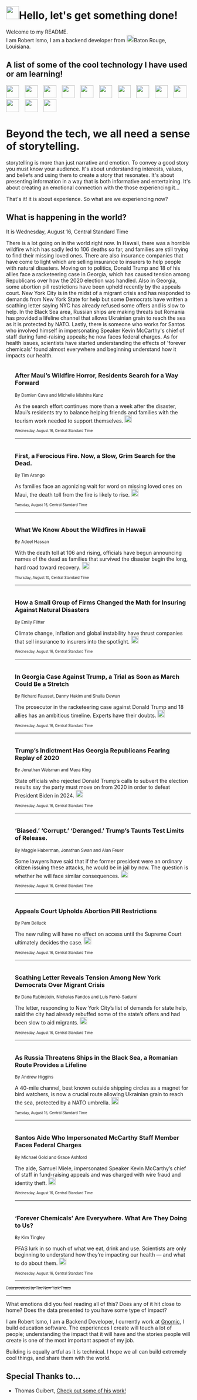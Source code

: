 <h1><img src="https://emojis.slackmojis.com/emojis/images/1643514375/3493/hot-coffee.gif?1643514375" width="35"/>Hello, let's get something done!</h1>

<p>Welcome to my README.<br/>
I am Robert Ismo, I am a backend developer from <img src="https://emojis.slackmojis.com/emojis/images/1638395689/50435/moulin_rouge.png?1638395689" width="20"/>Baton Rouge, Louisiana.</p>
<h2>A list of some of the cool technology I have used or am learning!</h2>
<p>
<img src="https://emojis.slackmojis.com/emojis/images/1643516091/21142/meow_bongotap.gif?1643516091" width="35" alt="">
<img src="https://img.shields.io/badge/Favorite%20Frontend%20Framework-SvelteKit-f83903" alt="">
<img src="https://img.shields.io/badge/Second%20Favorite-Vue-40b581" alt="">
<img src="https://img.shields.io/badge/Most%20Used%20Runtime-Nodejs-78b061" alt="">
<img src="https://emojis.slackmojis.com/emojis/images/1643517416/34482/fire.gif?1643517416" width="35" alt="">
<img src="https://img.shields.io/badge/Javascript%20But%20Better-Typescript-0078ca" alt="">
<img src="https://img.shields.io/badge/Favorite%20Language-Elixir-3e244d" alt="">
<img src="https://img.shields.io/badge/Containerize%20Everything-Docker-6ac9ef" alt="">
<img src="https://emojis.slackmojis.com/emojis/images/1643514596/5999/meow_party.gif?1643514596" width="35" alt="">
<img src="https://img.shields.io/badge/API%20Love%20Language-Graphql-de32a5" alt="">
<img src="https://img.shields.io/badge/Our%20Favorite%20Version%20Controller-Git-e94f33" alt="">
<img src="https://img.shields.io/badge/Favorite%20Database-Redis-d42d1d" alt="">
<img src="https://emojis.slackmojis.com/emojis/images/1643514559/5584/deployparrot.gif?1643514559" width="35" alt="">
<img src="https://img.shields.io/badge/Container%20Interstate-RabbitMQ-f66200" alt="">
<img src="https://img.shields.io/badge/Gotta%20Learn-Kubernetes-316adf" alt="">
<img src="https://img.shields.io/badge/Really%20Mature%20Now-WASM-654fef" alt="">
<img src="https://emojis.slackmojis.com/emojis/images/1666642497/61942/dance_vibe.gif?1666642497" width="35" alt="">
<img src="https://img.shields.io/badge/For%20My%20M1-ARM64-657d96" alt="">
<img src="https://img.shields.io/badge/Loving%20This%20So%20Much-TailwindCSS-17bcb5" alt="">
<img src="https://img.shields.io/badge/Cool%20Build%20Tool-Vite-f9cb24" alt="">
<img src="https://emojis.slackmojis.com/emojis/images/1669231376/62819/working-on-it.gif?1669231376" width="35" alt="">
<img src="https://img.shields.io/badge/Fun%20and%20Easy%20Database-MongoDB-5f8c49" alt="">
<img src="https://img.shields.io/badge/JS%20Life%20Support-NPM-c73737" alt="">
<img src="https://img.shields.io/badge/I%20Liked%20It-DynamoDB-0073b9" alt="">
<img src="https://emojis.slackmojis.com/emojis/images/1643514045/46/question.gif?1643514045" width="35" alt="">
<img src="https://img.shields.io/badge/cool-React-60d6f9" alt="">
<img src="https://img.shields.io/badge/Future%20Big%20Project-Lambda-f37e00" alt="">
<img src="https://img.shields.io/badge/NPM%20But%20Better-PNPM-f1aa07" alt="">
<img src="https://emojis.slackmojis.com/emojis/images/1643514943/9662/fbwow.gif?1643514943" width="35" alt="">
<img src="https://img.shields.io/badge/First%20Language-C-662079" alt="">
<img src="https://img.shields.io/badge/Where%20I%20Deploy%20Frontend-Vercel-000000" alt="">
<img src="https://img.shields.io/badge/Who%20Does%20not%20Want%20an%20App-Swift-f9492a" alt="">
<img src="https://emojis.slackmojis.com/emojis/images/1643514058/151/javascript.png?1643514058" width="35" alt="">
<img src="https://img.shields.io/badge/cool-Python-fbd542" alt="">
<img src="https://img.shields.io/badge/Favorite%20Something-Stripe-656cdc" alt="">
<img src="https://img.shields.io/badge/Of%20Course-HTML5-ed6327" alt="">
<img src="https://emojis.slackmojis.com/emojis/images/1660415405/60731/bomb.gif?1660415405" width="35" alt="">
<img src="https://img.shields.io/badge/hate-CSS-2964ec" alt="">
<img src="https://img.shields.io/badge/Learning-CircleCI-141215" alt="">
<img src="https://img.shields.io/badge/Learning-Rust-fbbb3b" alt="">
<img src="https://emojis.slackmojis.com/emojis/images/1660415397/60712/writing-hand.gif?1660415397" width="35" alt="">
<img src="https://img.shields.io/badge/Dev%20Browser%20of%20Choice-Firefox-cc4e26" alt="">
<img src="https://img.shields.io/badge/Recoverying%20From%20Windows-UNIX-1781e3" alt="">
<img src="https://img.shields.io/badge/LOVE-LogSeq-90c1c2" alt="">
<img src="https://emojis.slackmojis.com/emojis/images/1643514066/223/kirby.gif?1643514066" width="35" alt="">
<img src="https://img.shields.io/badge/Daily%20Driver-MacOS-e6e6e8" alt="">
<img src="https://img.shields.io/badge/Git%20Server-Github-000000" alt="">
<img src="https://img.shields.io/badge/enjoyable-EC2-f17428" alt="">
<img src="https://emojis.slackmojis.com/emojis/images/1643514239/2069/excited.gif?1643514239" width="35" alt="">
</p>
<h1>Beyond the tech, we all need a sense of storytelling.</h1>
<p>storytelling is more than just narrative and emotion. To convey a good story you must know your audience. It's about understanding interests, values, and beliefs and using them to create a story that resonates. It's about presenting information in a way that is both informative and entertaining. It's about creating an emotional connection with the those experiencing it...</p>
<p>That's it! it is about experience. So what are we experiencing now?</p>
<h2>What is happening in the world?</h2>
<p>It is Wednesday, August 16, Central Standard Time</p>
<p>
There is a lot going on in the world right now. In Hawaii, there was a horrible wildfire which has sadly led to 106 deaths so far, and families are still trying to find their missing loved ones. There are also insurance companies that have come to light which are selling insurance to insurers to help people with natural disasters. Moving on to politics, Donald Trump and 18 of his allies face a racketeering case in Georgia, which has caused tension among Republicans over how the 2020 election was handled. Also in Georgia, some abortion pill restrictions have been upheld recently by the appeals court. New York City is in the midst of a migrant crisis and has responded to demands from New York State for help but some Democrats have written a scathing letter saying NYC has already refused some offers and is slow to help. In the Black Sea area, Russian ships are making threats but Romania has provided a lifeline channel that allows Ukrainian grain to reach the sea as it is protected by NATO. Lastly, there is someone who works for Santos who involved himself in impersonating Speaker Kevin McCarthy&#39;s chief of staff during fund-raising appeals; he now faces federal charges. As for health issues, scientists have started understanding the effects of &#39;forever chemicals&#39; found almost everywhere and beginning understand how it impacts our health. </p>
<ol>
<img src="https://img.shields.io/badge/-us-blue" alt="">
<h3>After Maui’s Wildfire Horror, Residents Search for a Way Forward</h3>
<sub>By Damien Cave and Michelle Mishina Kunz</sub>
<p>As the search effort continues more than a week after the disaster, Maui’s residents try to balance helping friends and families with the tourism work needed to support themselves.  <a href="https://nyti.ms/3YJLf7C"><img src="https://developer.nytimes.com/files/poweredby_nytimes_30b.png?v=1583354208352" height="20"></a></p>
<sub><sub>Wednesday, August 16, Central Standard Time</sub></sub>
<hr/>
<img src="https://img.shields.io/badge/-us-blue" alt="">
<h3>First, a Ferocious Fire. Now, a Slow, Grim Search for the Dead.</h3>
<sub>By Tim Arango</sub>
<p>As families face an agonizing wait for word on missing loved ones on Maui, the death toll from the fire is likely to rise.  <a href="https://nyti.ms/45uZzmt"><img src="https://developer.nytimes.com/files/poweredby_nytimes_30b.png?v=1583354208352" height="20"></a></p>
<sub><sub>Tuesday, August 15, Central Standard Time</sub></sub>
<hr/>
<img src="https://img.shields.io/badge/-us-blue" alt="">
<h3>What We Know About the Wildfires in Hawaii</h3>
<sub>By Adeel Hassan</sub>
<p>With the death toll at 106 and rising, officials have begun announcing names of the dead as families that survived the disaster begin the long, hard road toward recovery.  <a href="https://nyti.ms/3KzrwS9"><img src="https://developer.nytimes.com/files/poweredby_nytimes_30b.png?v=1583354208352" height="20"></a></p>
<sub><sub>Thursday, August 10, Central Standard Time</sub></sub>
<hr/>
<img src="https://img.shields.io/badge/-business-blue" alt="">
<h3>How a Small Group of Firms Changed the Math for Insuring Against Natural Disasters</h3>
<sub>By Emily Flitter</sub>
<p>Climate change, inflation and global instability have thrust companies that sell insurance to insurers into the spotlight.  <a href="https://nyti.ms/3qxPRRy"><img src="https://developer.nytimes.com/files/poweredby_nytimes_30b.png?v=1583354208352" height="20"></a></p>
<sub><sub>Wednesday, August 16, Central Standard Time</sub></sub>
<hr/>
<img src="https://img.shields.io/badge/-us-blue" alt="">
<h3>In Georgia Case Against Trump, a Trial as Soon as March Could Be a Stretch</h3>
<sub>By Richard Fausset, Danny Hakim and Shaila Dewan</sub>
<p>The prosecutor in the racketeering case against Donald Trump and 18 allies has an ambitious timeline. Experts have their doubts.  <a href="https://nyti.ms/3DXLHFB"><img src="https://developer.nytimes.com/files/poweredby_nytimes_30b.png?v=1583354208352" height="20"></a></p>
<sub><sub>Wednesday, August 16, Central Standard Time</sub></sub>
<hr/>
<img src="https://img.shields.io/badge/-us-blue" alt="">
<h3>Trump’s Indictment Has Georgia Republicans Fearing Replay of 2020</h3>
<sub>By Jonathan Weisman and Maya King</sub>
<p>State officials who rejected Donald Trump’s calls to subvert the election results say the party must move on from 2020 in order to defeat President Biden in 2024.  <a href="https://nyti.ms/3E24bF3"><img src="https://developer.nytimes.com/files/poweredby_nytimes_30b.png?v=1583354208352" height="20"></a></p>
<sub><sub>Wednesday, August 16, Central Standard Time</sub></sub>
<hr/>
<img src="https://img.shields.io/badge/-us-blue" alt="">
<h3>‘Biased.’ ‘Corrupt.’ ‘Deranged.’ Trump’s Taunts Test Limits of Release.</h3>
<sub>By Maggie Haberman, Jonathan Swan and Alan Feuer</sub>
<p>Some lawyers have said that if the former president were an ordinary citizen issuing these attacks, he would be in jail by now. The question is whether he will face similar consequences.  <a href="https://nyti.ms/459wZHD"><img src="https://developer.nytimes.com/files/poweredby_nytimes_30b.png?v=1583354208352" height="20"></a></p>
<sub><sub>Wednesday, August 16, Central Standard Time</sub></sub>
<hr/>
<img src="https://img.shields.io/badge/-health-blue" alt="">
<h3>Appeals Court Upholds Abortion Pill Restrictions</h3>
<sub>By Pam Belluck</sub>
<p>The new ruling will have no effect on access until the Supreme Court ultimately decides the case.  <a href="https://nyti.ms/3P1FcYR"><img src="https://developer.nytimes.com/files/poweredby_nytimes_30b.png?v=1583354208352" height="20"></a></p>
<sub><sub>Wednesday, August 16, Central Standard Time</sub></sub>
<hr/>
<img src="https://img.shields.io/badge/-nyregion-blue" alt="">
<h3>Scathing Letter Reveals Tension Among New York Democrats Over Migrant Crisis</h3>
<sub>By Dana Rubinstein, Nicholas Fandos and Luis Ferré-Sadurní</sub>
<p>The letter, responding to New York City’s list of demands for state help, said the city had already rebuffed some of the state’s offers and had been slow to aid migrants.  <a href="https://nyti.ms/3qDHzr9"><img src="https://developer.nytimes.com/files/poweredby_nytimes_30b.png?v=1583354208352" height="20"></a></p>
<sub><sub>Wednesday, August 16, Central Standard Time</sub></sub>
<hr/>
<img src="https://img.shields.io/badge/-world-blue" alt="">
<h3>As Russia Threatens Ships in the Black Sea, a Romanian Route Provides a Lifeline</h3>
<sub>By Andrew Higgins</sub>
<p>A 40-mile channel, best known outside shipping circles as a magnet for bird watchers, is now a crucial route allowing Ukrainian grain to reach the sea, protected by a NATO umbrella.  <a href="https://nyti.ms/45cYXSM"><img src="https://developer.nytimes.com/files/poweredby_nytimes_30b.png?v=1583354208352" height="20"></a></p>
<sub><sub>Tuesday, August 15, Central Standard Time</sub></sub>
<hr/>
<img src="https://img.shields.io/badge/-nyregion-blue" alt="">
<h3>Santos Aide Who Impersonated McCarthy Staff Member Faces Federal Charges</h3>
<sub>By Michael Gold and Grace Ashford</sub>
<p>The aide, Samuel Miele, impersonated Speaker Kevin McCarthy’s chief of staff in fund-raising appeals and was charged with wire fraud and identity theft.  <a href="https://nyti.ms/44c5yeL"><img src="https://developer.nytimes.com/files/poweredby_nytimes_30b.png?v=1583354208352" height="20"></a></p>
<sub><sub>Wednesday, August 16, Central Standard Time</sub></sub>
<hr/>
<img src="https://img.shields.io/badge/-magazine-blue" alt="">
<h3>‘Forever Chemicals’ Are Everywhere. What Are They Doing to Us?</h3>
<sub>By Kim Tingley</sub>
<p>PFAS lurk in so much of what we eat, drink and use. Scientists are only beginning to understand how they’re impacting our health — and what to do about them.  <a href="https://nyti.ms/3QM1zCV"><img src="https://developer.nytimes.com/files/poweredby_nytimes_30b.png?v=1583354208352" height="20"></a></p>
<sub><sub>Wednesday, August 16, Central Standard Time</sub></sub>
<hr/>
</ol>
<a href="https://developer.nytimes.com"><sub><sub>Data provided by The New York Times</sub></sub></a>
<hr/>
<p>What emotions did you feel reading all of this? Does any of it hit close to home? Does the data presented to you have some type of impact?</p>
<p>I am Robert Ismo, I am a Backend Developer, I currently work at <a href="https://gnomic.education/">Gnomic</a>, I build education software. The experiences I create will touch a lot of people; understanding the impact that it will have and the stories people will create is one of the most important aspect of my job.</p>
<p>Building is equally artful as it is technical. I hope we all can build extremely cool things, and share them with the world.</p>
<h2>Special Thanks to...</h2>
<ul>
<li>Thomas Guibert, <a href="https://github.com/thmsgbrt/thmsgbrt">Check out some of his work!</a></li>
</ul>